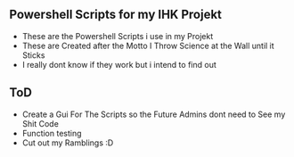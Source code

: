 ## Powershell Scripts for my IHK Projekt
- These are the Powershell Scripts i use in my Projekt 
- These are Created after the Motto I Throw Science at the Wall until it Sticks 
- I really dont know if they work but i intend to find out
## ToD
- Create a Gui For The Scripts so the Future Admins dont need to See my Shit Code
- Function testing
- Cut out my Ramblings :D
